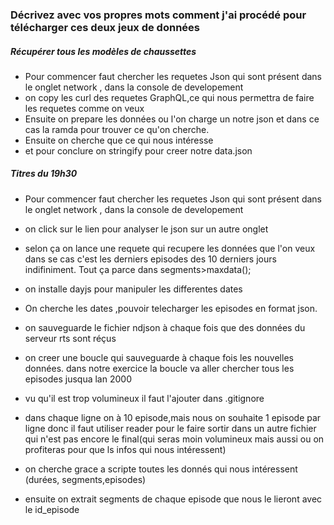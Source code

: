 ### **Décrivez avec vos propres mots comment j'ai procédé pour télécharger ces deux jeux de données**



##### Récupérer tous les modèles de chaussettes

- Pour commencer faut chercher les requetes Json qui sont présent dans le onglet network , dans la console de developement
- on copy les curl des requetes GraphQL,ce qui nous permettra de faire les requetes comme on veux
- Ensuite on prepare les données ou l'on charge un notre json et dans ce cas la ramda pour trouver ce qu'on cherche.
- Ensuite on cherche que ce qui nous intéresse 
- et pour conclure on stringify pour creer notre data.json



##### Titres du 19h30

- Pour commencer faut chercher les requetes Json qui sont présent dans le onglet network , dans la console de developement

- on click sur le lien  pour analyser le json sur un autre onglet

- selon ça on lance une requete qui recupere les données que l'on veux dans se cas c'est les derniers episodes des 10 derniers jours indifiniment. Tout ça parce dans segments>maxdata();

- on installe dayjs pour manipuler les differentes dates

- On cherche les dates ,pouvoir telecharger les episodes en format json.

- on sauveguarde le fichier ndjson à chaque fois que des données du serveur rts sont réçus

- on creer une boucle qui sauveguarde à chaque fois les nouvelles données. dans notre exercice la boucle va aller chercher tous les episodes jusqua lan 2000

- vu qu'il est trop volumineux il faut l'ajouter dans .gitignore

- dans chaque ligne on à 10 episode,mais nous on souhaite 1 episode par ligne donc il faut  utiliser reader pour le faire sortir dans un autre fichier qui n'est pas encore le final(qui seras moin volumineux mais aussi ou on profiteras pour que ls infos qui nous intéressent)

- on cherche grace a scripte toutes les donnés qui nous intéressent (durées, segments,episodes)

- ensuite on extrait segments de chaque episode que nous le lieront avec le id_episode

  

